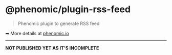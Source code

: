 # @phenomic/plugin-rss-feed

> Phenomic plugin to generate RSS feed

➡ More details at [phenomic.io](https://phenomic.io/)

---

**NOT PUBLISHED YET AS IT'S INCOMPLETE**

